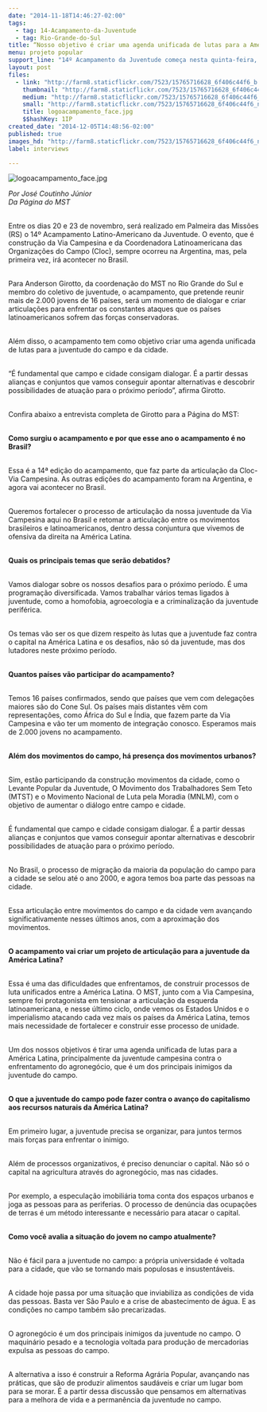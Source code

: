 ```yaml
---
date: "2014-11-18T14:46:27-02:00"
tags:
  - tag: 14-Acampamento-da-Juventude
  - tag: Rio-Grande-do-Sul
title: “Nosso objetivo é criar uma agenda unificada de lutas para a América Latina”
menu: projeto popular
support_line: "14º Acampamento da Juventude começa nesta quinta-feira, e pretende juntar mais de 2.000 jovens de 16 países."
layout: post
files:
  - link: "http://farm8.staticflickr.com/7523/15765716628_6f406c44f6_b.jpg"
    thumbnail: "http://farm8.staticflickr.com/7523/15765716628_6f406c44f6_t.jpg"
    medium: "http://farm8.staticflickr.com/7523/15765716628_6f406c44f6_z.jpg"
    small: "http://farm8.staticflickr.com/7523/15765716628_6f406c44f6_n.jpg"
    title: logoacampamento_face.jpg
    $$hashKey: 1IP
created_date: "2014-12-05T14:48:56-02:00"
published: true
images_hd: "http://farm8.staticflickr.com/7523/15765716628_6f406c44f6_n.jpg"
label: interviews

---
```

<p><img alt="logoacampamento_face.jpg" src="http://farm8.staticflickr.com/7523/15765716628_6f406c44f6_b.jpg" /></p>

<p><em>Por Jos&eacute; Coutinho J&uacute;nior<br />
Da P&aacute;gina do MST</em></p>

<p><br />
Entre os dias 20 e 23 de novembro, ser&aacute; realizado em Palmeira das Miss&otilde;es (RS) o 14&ordm; Acampamento Latino-Americano da Juventude. O evento, que &eacute; constru&ccedil;&atilde;o da Via Campesina e da Coordenadora Latinoamericana das Organiza&ccedil;&otilde;es do Campo (Cloc), sempre ocorreu na Argentina, mas, pela primeira vez, ir&aacute; acontecer no Brasil.</p>

<p><br />
Para Anderson Girotto, da coordena&ccedil;&atilde;o do MST no Rio Grande do Sul e membro do coletivo de juventude, o acampamento, que pretende reunir mais de 2.000 jovens de 16 pa&iacute;ses, ser&aacute; um momento de dialogar e criar articula&ccedil;&otilde;es para enfrentar os constantes ataques que os pa&iacute;ses latinoamericanos sofrem das for&ccedil;as conservadoras.&nbsp;</p>

<p><br />
Al&eacute;m disso, o acampamento tem como objetivo criar uma agenda unificada de lutas para a juventude do campo e da cidade.&nbsp;</p>

<p><br />
&ldquo;&Eacute; fundamental que campo e cidade consigam dialogar. &Eacute; a partir dessas alian&ccedil;as e conjuntos que vamos conseguir apontar alternativas e descobrir possibilidades de atua&ccedil;&atilde;o para o pr&oacute;ximo per&iacute;odo&rdquo;, afirma Girotto.&nbsp;</p>

<p><br />
Confira abaixo a entrevista completa de Girotto para a P&aacute;gina do MST:</p>

<p><br />
<strong>Como surgiu o acampamento e por que esse ano o acampamento &eacute; no Brasil?</strong></p>

<p><br />
Essa &eacute; a 14&ordf; edi&ccedil;&atilde;o do acampamento, que faz parte da articula&ccedil;&atilde;o da Cloc-Via Campesina. As outras edi&ccedil;&otilde;es do acampamento foram na Argentina, e agora vai acontecer no Brasil.</p>

<p><br />
Queremos fortalecer o processo de articula&ccedil;&atilde;o da nossa juventude da Via Campesina aqui no Brasil e retomar a articula&ccedil;&atilde;o entre os movimentos brasileiros e latinoamericanos, dentro dessa conjuntura que vivemos de ofensiva da direita na Am&eacute;rica Latina.&nbsp;</p>

<p><br />
<strong>Quais os principais temas que ser&atilde;o debatidos?</strong></p>

<p><br />
Vamos dialogar sobre os nossos desafios para o pr&oacute;ximo per&iacute;odo. &Eacute; uma programa&ccedil;&atilde;o diversificada. Vamos trabalhar v&aacute;rios temas ligados &agrave; juventude, como a homofobia, agroecologia e a criminaliza&ccedil;&atilde;o da juventude perif&eacute;rica.</p>

<p><br />
Os temas v&atilde;o ser os que dizem respeito &agrave;s lutas que a juventude faz contra o capital na Am&eacute;rica Latina e os desafios, n&atilde;o s&oacute; da juventude, mas dos lutadores neste pr&oacute;ximo per&iacute;odo.&nbsp;</p>

<p><br />
<strong>Quantos pa&iacute;ses v&atilde;o participar do acampamento?</strong></p>

<p><br />
Temos 16 pa&iacute;ses confirmados, sendo que pa&iacute;ses que vem com delega&ccedil;&otilde;es maiores s&atilde;o do Cone Sul. Os pa&iacute;ses mais distantes v&ecirc;m com representa&ccedil;&otilde;es, como &Aacute;frica do Sul e &Iacute;ndia, que fazem parte da Via Campesina e v&atilde;o ter um momento de integra&ccedil;&atilde;o conosco. Esperamos mais de 2.000 jovens no acampamento.</p>

<p><br />
<strong>Al&eacute;m dos movimentos do campo, h&aacute; presen&ccedil;a dos movimentos urbanos?</strong></p>

<p><br />
Sim, est&atilde;o participando da constru&ccedil;&atilde;o movimentos da cidade, como o Levante Popular da Juventude, O Movimento dos Trabalhadores Sem Teto (MTST) e o Movimento Nacional de Luta pela Moradia (MNLM), com o objetivo de aumentar o di&aacute;logo entre campo e cidade.</p>

<p><br />
&Eacute; fundamental que campo e cidade consigam dialogar. &Eacute; a partir dessas alian&ccedil;as e conjuntos que vamos conseguir apontar alternativas e descobrir possibilidades de atua&ccedil;&atilde;o para o pr&oacute;ximo per&iacute;odo.&nbsp;</p>

<p><br />
No Brasil, o processo de migra&ccedil;&atilde;o da maioria da popula&ccedil;&atilde;o do campo para a cidade se selou at&eacute; o ano 2000, e agora temos boa parte das pessoas na cidade.&nbsp;</p>

<p><br />
Essa articula&ccedil;&atilde;o entre movimentos do campo e da cidade vem avan&ccedil;ando significativamente nesses &uacute;ltimos anos, com a aproxima&ccedil;&atilde;o dos movimentos.</p>

<p><br />
<strong>O acampamento vai criar um projeto de articula&ccedil;&atilde;o para a juventude da Am&eacute;rica Latina?</strong></p>

<p><br />
Essa &eacute; uma das dificuldades que enfrentamos, de construir processos de luta unificados entre a Am&eacute;rica Latina. O MST, junto com a Via Campesina, sempre foi protagonista em tensionar a articula&ccedil;&atilde;o da esquerda latinoamericana, e nesse &uacute;ltimo ciclo, onde vemos os Estados Unidos e o imperialismo atacando cada vez mais os pa&iacute;ses da Am&eacute;rica Latina, temos mais necessidade de fortalecer e construir esse processo de unidade.&nbsp;</p>

<p><br />
Um dos nossos objetivos &eacute; tirar uma agenda unificada de lutas para a Am&eacute;rica Latina, principalmente da juventude campesina contra o enfrentamento do agroneg&oacute;cio, que &eacute; um dos principais inimigos da juventude do campo.&nbsp;</p>

<p><br />
<strong>O que a juventude do campo pode fazer contra o avan&ccedil;o do capitalismo aos recursos naturais da Am&eacute;rica Latina?</strong></p>

<p><br />
Em primeiro lugar, a juventude precisa se organizar, para juntos termos mais for&ccedil;as para enfrentar o inimigo.&nbsp;</p>

<p><br />
Al&eacute;m de processos organizativos, &eacute; preciso denunciar o capital. N&atilde;o s&oacute; o capital na agricultura atrav&eacute;s do agroneg&oacute;cio, mas nas cidades.&nbsp;</p>

<p><br />
Por exemplo, a especula&ccedil;&atilde;o imobili&aacute;ria toma conta dos espa&ccedil;os urbanos e joga as pessoas para as periferias. O processo de den&uacute;ncia das ocupa&ccedil;&otilde;es de terras &eacute; um m&eacute;todo interessante e necess&aacute;rio para atacar o capital.&nbsp;</p>

<p><br />
<strong>Como voc&ecirc; avalia a situa&ccedil;&atilde;o do jovem no campo atualmente?</strong></p>

<p><br />
N&atilde;o &eacute; f&aacute;cil para a juventude no campo: a pr&oacute;pria universidade &eacute; voltada para a cidade, que v&atilde;o se tornando mais populosas e insustent&aacute;veis.</p>

<p><br />
A cidade hoje passa por uma situa&ccedil;&atilde;o que inviabiliza as condi&ccedil;&otilde;es de vida das pessoas. Basta ver S&atilde;o Paulo e a crise de abastecimento de &aacute;gua. E as condi&ccedil;&otilde;es no campo tamb&eacute;m s&atilde;o precarizadas.&nbsp;</p>

<p><br />
O agroneg&oacute;cio &eacute; um dos principais inimigos da juventude no campo. O maquin&aacute;rio pesado e a tecnologia voltada para produ&ccedil;&atilde;o de mercadorias expulsa as pessoas do campo.</p>

<p><br />
A alternativa a isso &eacute; construir a Reforma Agr&aacute;ria Popular, avan&ccedil;ando nas pr&aacute;ticas, que s&atilde;o de produzir alimentos saud&aacute;veis e criar um lugar bom para se morar. &Eacute; a partir dessa discuss&atilde;o que pensamos em alternativas para a melhora de vida e a perman&ecirc;ncia da juventude no campo.</p>
